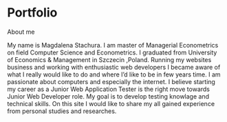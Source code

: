 # Portfolio

About me

My name is Magdalena Stachura. I am master of Managerial Econometrics on field Computer Science and Econometrics. I graduated from University of Economics & Management in Szczecin ,Poland. Running my websites business and working with enthusiastic web developers I became aware of what I really would like to do and where I’d like to be in few years time. I am passionate about computers and especially the internet. I believe starting my career as a Junior Web Application Tester is the right move towards Junior Web Developer role. My goal is to develop testing knowlage and technical skills. On this site I would like to share my all gained experience from personal studies and researches. 



